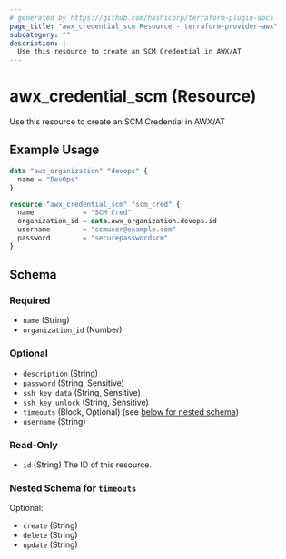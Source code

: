 ```yaml
---
# generated by https://github.com/hashicorp/terraform-plugin-docs
page_title: "awx_credential_scm Resource - terraform-provider-awx"
subcategory: ""
description: |-
  Use this resource to create an SCM Credential in AWX/AT
---
```


# awx_credential_scm (Resource)

Use this resource to create an SCM Credential in AWX/AT

## Example Usage

```terraform
data "awx_organization" "devops" {
  name = "DevOps"
}

resource "awx_credential_scm" "scm_cred" {
  name            = "SCM Cred"
  organization_id = data.awx_organization.devops.id
  username        = "scmuser@example.com"
  password        = "securepasswordscm"
}
```

<!-- schema generated by tfplugindocs -->
## Schema

### Required

- `name` (String)
- `organization_id` (Number)

### Optional

- `description` (String)
- `password` (String, Sensitive)
- `ssh_key_data` (String, Sensitive)
- `ssh_key_unlock` (String, Sensitive)
- `timeouts` (Block, Optional) (see [below for nested schema](#nestedblock--timeouts))
- `username` (String)

### Read-Only

- `id` (String) The ID of this resource.

<a id="nestedblock--timeouts"></a>
### Nested Schema for `timeouts`

Optional:

- `create` (String)
- `delete` (String)
- `update` (String)
